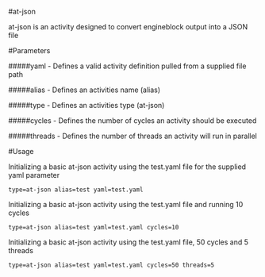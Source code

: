 #at-json

at-json is an activity designed to convert engineblock output into a JSON file

#Parameters

#####yaml - Defines a valid activity definition pulled from a supplied file path

#####alias - Defines an activities name (alias)

#####type - Defines an activities type (at-json)

#####cycles - Defines the number of cycles an activity should be executed

#####threads - Defines the number of threads an activity will run in parallel

#Usage

Initializing a basic at-json activity using the test.yaml file for the supplied yaml parameter

```
type=at-json alias=test yaml=test.yaml
```

Initializing a basic at-json activity using the test.yaml file and running 10 cycles

```
type=at-json alias=test yaml=test.yaml cycles=10
```

Initializing a basic at-json activity using the test.yaml file, 50 cycles and 5 threads

```
type=at-json alias=test yaml=test.yaml cycles=50 threads=5
```